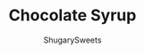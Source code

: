---
layout: ../../layouts/MarkdownPostLayout.astro
title: Chocolate Syrup
author: ShugarySweets
pubDate: 2022-08-10
description: "This Easy Homemade Chocolate Syrup will transport you back to childhood ice cream parties, and it absolutely begs to be mixed into a cold glass of milk. I don’t like to brag, but it tastes SO much better than the stuff you&#x27;d find at the corner store."
image_url: https://www.shugarysweets.com/wp-content/uploads/2022/08/chocolate-syrup-facebook.jpg
tags: ["Basics","American"]
calories: 94
protein: 1
carbohydrates: 21
fats: 1
fiber: 1
ingredients: ["1 cup granulated sugar","1 cup unsweetened cocoa powder","1/4 teaspoon kosher salt","1 cup water","2 teaspoons vanilla extract"]
serves: 12
time: "25 minutes"
prepTime: "5 minutes"
instructions: ["In a medium saucepan, mix together the sugar, cocoa powder, and salt. Whisk in the water.","Cook over medium-high heat, stirring frequently, until it comes to a boil. Reduce heat to medium and continue to simmer for 2 minutes, stirring constantly.","Remove from heat and stir in the vanilla extract.","Allow the syrup to cool and pour into a glass jar or bottle."]
nutrition: ["94 calories","21 grams carbohydrates","0 milligrams cholesterol","1 grams fat","1 grams fiber","1 grams protein","0 grams saturated fat","27 milligrams sodium","17 grams sugar","0 grams trans fat","0 grams unsaturated fat"]
---